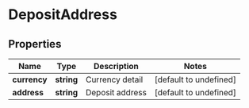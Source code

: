 # DepositAddress

## Properties

Name | Type | Description | Notes
------------ | ------------- | ------------- | -------------
**currency** | **string** | Currency detail | [default to undefined]
**address** | **string** | Deposit address | [default to undefined]

